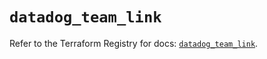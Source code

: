 # `datadog_team_link`

Refer to the Terraform Registry for docs: [`datadog_team_link`](https://registry.terraform.io/providers/datadog/datadog/3.50.0/docs/resources/team_link).
